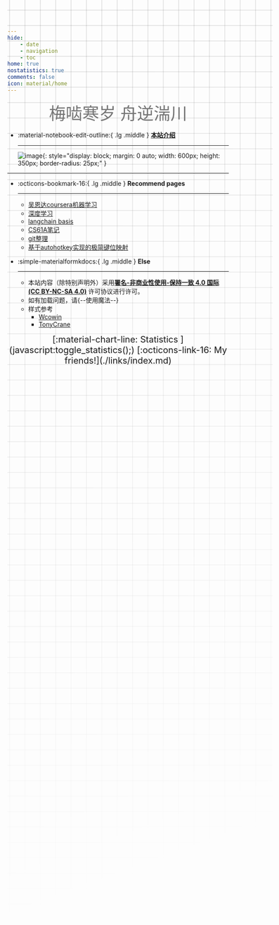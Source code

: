 ```yaml
---
hide:
    - date
    - navigation
    - toc
home: true
nostatistics: true
comments: false
icon: material/home
---
```



<center><font class="custom-font ml3">梅啮寒岁 舟逆湍川</font></center>
<script src="https://cdn.statically.io/libs/animejs/2.0.2/anime.min.js"></script>
<style>
    .custom-font {
    font-size: 38px; /* 默认字体大小为8px */
    color: #757575;
}
@media (max-width: 768px) { /* 假设768px及以下为移动端 */
    .custom-font {
        font-size: 32px; /* 移动端字体大小为6px */
    }
}
</style>

<div class="grid cards" markdown>

-   :material-notebook-edit-outline:{ .lg .middle } __[本站介绍](introduction.md)__

    ---
    ![image](https://cdn.jsdelivr.net/gh/Auzers/drawingbed/school-work-851328_1920-modified.jpg){: style="display: block; margin: 0 auto; width: 600px; height: 350px; border-radius: 25px;" }

    
    

</div>
<style>
    @media only screen and (max-width: 768px) {
        .responsive-image {
            display: none;
        }
    }
</style>


***  


<div class="grid cards" markdown>

-   :octicons-bookmark-16:{ .lg .middle } __Recommend pages__

    ---

    - [吴恩达coursera机器学习](ai/ml/wedml.md)
    - [深度学习](ai/dl/dl.md)
    - [langchain basis](ai/aitools/langchain.md)
    - [CS61A笔记](computer/CS61A/CS61A_notes.md) 
    - [git整理](tools/git/git.md)
    - [基于autohotkey实现的极简键位映射](tools/autohotkey/auto.md)
    
-   :simple-materialformkdocs:{ .lg .middle } __Else__

    ---
    - 本站内容（除特别声明外）采用[**署名-非商业性使用-保持一致 4.0 国际 (CC BY-NC-SA 4.0)**](https://creativecommons.org/licenses/by-nc-sa/4.0/) 许可协议进行许可。
    - 如有加载问题，请{--使用魔法--}
    - 样式参考
        - [Wcowin](https://github.com/Wcowin/Wcowin.github.io)
        - [TonyCrane](https://github.com/TonyCrane/note/)


<!-- -   :material-format-font:{ .lg .middle } __待填__

    ---

    
    - 
    
-   :simple-aboutdotme:{ .lg .middle } __关于__

    ---

    - 
    -  -->

</div>

<span style="display: block; text-align: center; font-size: 20px;">
[:material-chart-line: Statistics ](javascript:toggle_statistics();) 
[:octicons-link-16: My friends!](./links/index.md)   
</span>

<div id="statistics" markdown="1" class="card" style="width: 27em; border-color: transparent; opacity: 0; margin-left: auto; margin-right: 0; font-size: 110%">
<div style="padding-left: 1em;" markdown="1">
<!-- 页面总数：<span id="page-count"></span><br>
总字数：<span id="word-count"></span><br>
代码块行数：<span id="code-lines"></span><br>  -->
网站运行时间：<span id="web-time"></span>  
<!-- <span id="busuanzi_container_site_uv">访客总人数：<span id="busuanzi_value_site_uv"></span>人   -->
<span id="busuanzi_container_site_pv">总访问次数：<span id="busuanzi_value_site_pv"></span>次
</div>
</div>


<script>
function updateTime() {
    var date = new Date();
    var now = date.getTime();
    var startDate = new Date("2024/12/22 09:10:00");
    var start = startDate.getTime();
    var diff = now - start;
    var y, d, h, m;
    y = Math.floor(diff / (365 * 24 * 3600 * 1000));
    diff -= y * 365 * 24 * 3600 * 1000;
    d = Math.floor(diff / (24 * 3600 * 1000));
    h = Math.floor(diff / (3600 * 1000) % 24);
    m = Math.floor(diff / (60 * 1000) % 60);
    if (y == 0) {
        document.getElementById("web-time").innerHTML = d + "<span class=\"heti-spacing\"> </span>天<span class=\"heti-spacing\"> </span>" + h + "<span class=\"heti-spacing\"> </span>小时<span class=\"heti-spacing\"> </span>" + m + "<span class=\"heti-spacing\"> </span>分钟";
    } else {
        document.getElementById("web-time").innerHTML = y + "<span class=\"heti-spacing\"> </span>年<span class=\"heti-spacing\"> </span>" + d + "<span class=\"heti-spacing\"> </span>天<span class=\"heti-spacing\"> </span>" + h + "<span class=\"heti-spacing\"> </span>小时<span class=\"heti-spacing\"> </span>" + m + "<span class=\"heti-spacing\"> </span>分钟";
    }
    setTimeout(updateTime, 1000 * 60);
}
updateTime();

function toggle_statistics() {
    var statistics = document.getElementById("statistics");
    if (statistics.style.opacity == 0) {
        statistics.style.opacity = 1;
    } else {
        statistics.style.opacity = 0;
    }
}
</script>




<!-- 邮件(1) 微信(2) 
{ .annotate }

1. :material-email: amaranth2082@gmail.com || 1058564630@qq.com
2. 右下角微信图标 || 微信号: w1058564630 -->




<style>
.md-grid {
  max-width: 1220px;
}
</style>




<style>
body {
  position: relative; /* 确保 body 元素的 position 属性为非静态值 */
}

body::before {
  --size: 35px; /* 调整网格单元大小 */
  --line: color-mix(in hsl, canvasText, transparent 80%); /* 调整线条透明度 */
  content: '';
  height: 100vh;
  width: 100%;
  position: absolute; /* 修改为 absolute 以使其随页面滚动 */
  background: linear-gradient(
        90deg,
        var(--line) 1px,
        transparent 1px var(--size)
      )
      50% 50% / var(--size) var(--size),
    linear-gradient(var(--line) 1px, transparent 1px var(--size)) 50% 50% /
      var(--size) var(--size);
  -webkit-mask: linear-gradient(-20deg, transparent 50%, white);
          mask: linear-gradient(-20deg, transparent 50%, white);
  top: 0;
  transform-style: flat;
  pointer-events: none;
  z-index: -1;
}

@media (max-width: 768px) {
  body::before {
    display: none; /* 在手机端隐藏网格效果 */
  }
}
</style>

